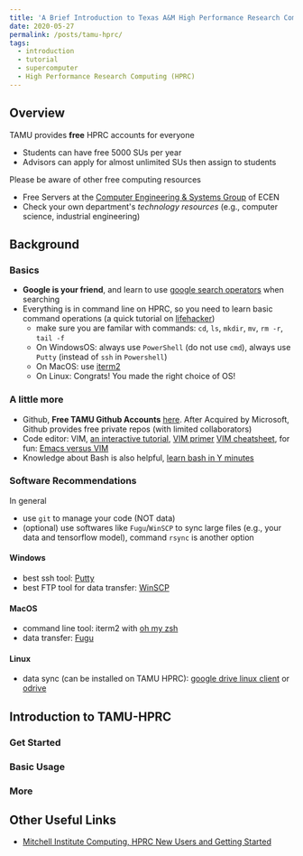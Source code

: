 ```yaml
---
title: 'A Brief Introduction to Texas A&M High Performance Research Computing (TAMU-HPRC)'
date: 2020-05-27
permalink: /posts/tamu-hprc/
tags:
  - introduction
  - tutorial
  - supercomputer
  - High Performance Research Computing (HPRC)
---
```



## Overview
TAMU provides **free** HPRC accounts for everyone
- Students can have free 5000 SUs per year
- Advisors can apply for almost unlimited SUs then assign to students

Please be aware of other free computing resources
- Free Servers at the [Computer Engineering & Systems Group](https://cesg.tamu.edu/tech-resources/) of ECEN
- Check your own department's *technology resources* (e.g., computer science, industrial engineering)

## Background
### Basics
- **Google is your friend**, and learn to use [google search operators](https://moz.com/learn/seo/search-operators) when searching
- Everything is in command line on HPRC, so you need to learn basic command operations (a quick tutorial on [lifehacker](https://lifehacker.com/a-command-line-primer-for-beginners-5633909))
	- make sure you are familar with commands: `cd`, `ls`, `mkdir`, `mv`, `rm -r`, `tail -f`
	- On WindowsOS: always use `PowerShell` (do not use `cmd`), always use `Putty` (instead of `ssh` in `Powershell`)
	- On MacOS: use [iterm2](https://www.iterm2.com/)
	- On Linux: Congrats! You made the right choice of OS!

### A little more
- Github, **Free TAMU Github Accounts** [here](https://github.tamu.edu). After Acquired by Microsoft, Github provides free private repos (with limited collaborators)
- Code editor: VIM, [an interactive tutorial](https://www.openvim.com/), [VIM primer](https://danielmiessler.com/study/vim/) [VIM cheatsheet](https://vim.rtorr.com/), for fun: [Emacs versus VIM](https://en.wikipedia.org/wiki/Editor_war)
- Knowledge about Bash is also helpful, [learn bash in Y minutes](https://learnxinyminutes.com/docs/bash/)

### Software Recommendations
In general
- use `git` to manage your code (NOT data)
- (optional) use softwares like `Fugu`/`WinSCP` to sync large files (e.g., your data and tensorflow model), command `rsync` is another option

#### Windows
- best ssh tool: [Putty](https://www.putty.org/)
- best FTP tool for data transfer: [WinSCP](https://winscp.net/eng/index.php)

#### MacOS
- command line tool: iterm2 with [oh my zsh](https://ohmyz.sh/)
- data transfer: [Fugu](https://sourceforge.net/projects/fugussh/files/)

#### Linux 
- data sync (can be installed on TAMU HPRC): [google drive linux client](https://github.com/odeke-em/drive) or [odrive](https://www.odrive.com/)

## Introduction to TAMU-HPRC
### Get Started

### Basic Usage

### More 

## Other Useful Links
- [ Mitchell Institute Computing, HPRC New Users and Getting Started](http://mitchcomp.physics.tamu.edu/newuserguide/hprcnewuserguide.shtml)